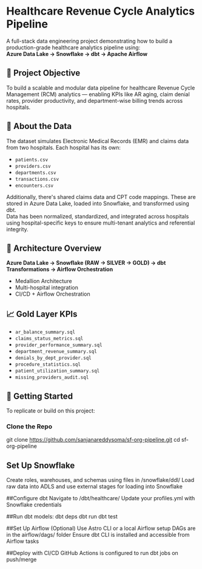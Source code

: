 # Healthcare Revenue Cycle Analytics Pipeline

A full-stack data engineering project demonstrating how to build a production-grade healthcare analytics pipeline using:  
**Azure Data Lake → Snowflake → dbt → Apache Airflow**

## 🚀 Project Objective

To build a scalable and modular data pipeline for healthcare Revenue Cycle Management (RCM) analytics — enabling KPIs like AR aging, claim denial rates, provider productivity, and department-wise billing trends across hospitals.

## 📂 About the Data

The dataset simulates Electronic Medical Records (EMR) and claims data from two hospitals. Each hospital has its own:
- `patients.csv`
- `providers.csv`
- `departments.csv`
- `transactions.csv`
- `encounters.csv`

Additionally, there's shared claims data and CPT code mappings. These are stored in Azure Data Lake, loaded into Snowflake, and transformed using dbt.  
Data has been normalized, standardized, and integrated across hospitals using hospital-specific keys to ensure multi-tenant analytics and referential integrity.

## 🧱 Architecture Overview

**Azure Data Lake → Snowflake (RAW → SILVER → GOLD) → dbt Transformations → Airflow Orchestration**
- Medallion Architecture  
- Multi-hospital integration  
- CI/CD + Airflow Orchestration

## 📈 Gold Layer KPIs

- `ar_balance_summary.sql`
- `claims_status_metrics.sql`
- `provider_performance_summary.sql`
- `department_revenue_summary.sql`
- `denials_by_dept_provider.sql`
- `procedure_statistics.sql`
- `patient_utilization_summary.sql`
- `missing_providers_audit.sql`

## 🧪 Getting Started

To replicate or build on this project:

### Clone the Repo
git clone https://github.com/sanjanareddysoma/sf-org-pipeline.git
cd sf-org-pipeline

## Set Up Snowflake
Create roles, warehouses, and schemas using files in /snowflake/ddl/
Load raw data into ADLS and use external stages for loading into Snowflake

##Configure dbt
Navigate to /dbt/healthcare/
Update your profiles.yml with Snowflake credentials

##Run dbt models:
dbt deps
dbt run
dbt test

##Set Up Airflow (Optional)
Use Astro CLI or a local Airflow setup
DAGs are in the airflow/dags/ folder
Ensure dbt CLI is installed and accessible from Airflow tasks

##Deploy with CI/CD
GitHub Actions is configured to run dbt jobs on push/merge

